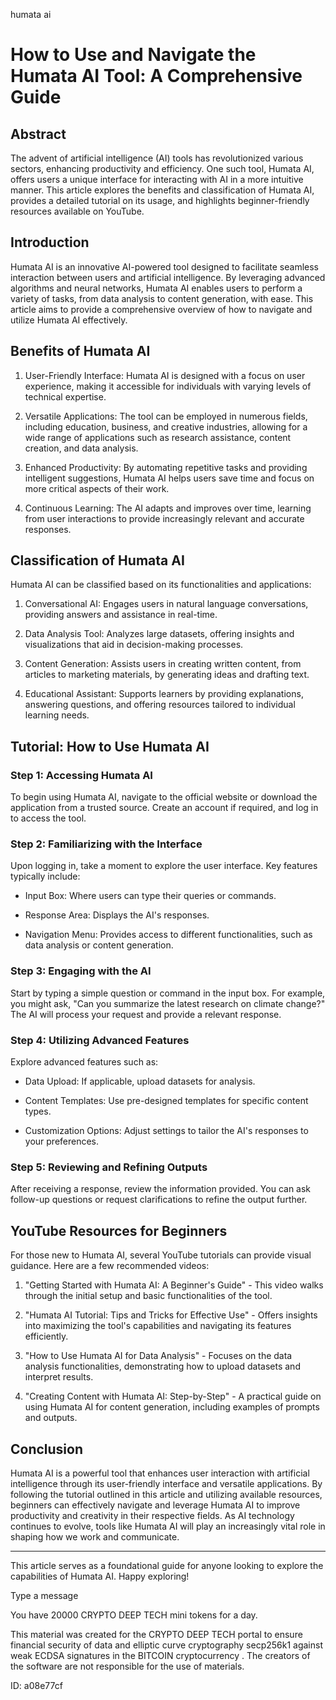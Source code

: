 humata ai
# How to Use and Navigate the Humata AI Tool: A Comprehensive Guide



## Abstract



The advent of artificial intelligence (AI) tools has revolutionized various sectors, enhancing productivity and efficiency. One such tool, Humata AI, offers users a unique interface for interacting with AI in a more intuitive manner. This article explores the benefits and classification of Humata AI, provides a detailed tutorial on its usage, and highlights beginner-friendly resources available on YouTube.



## Introduction



Humata AI is an innovative AI-powered tool designed to facilitate seamless interaction between users and artificial intelligence. By leveraging advanced algorithms and neural networks, Humata AI enables users to perform a variety of tasks, from data analysis to content generation, with ease. This article aims to provide a comprehensive overview of how to navigate and utilize Humata AI effectively.



## Benefits of Humata AI



1. User-Friendly Interface: Humata AI is designed with a focus on user experience, making it accessible for individuals with varying levels of technical expertise.



2. Versatile Applications: The tool can be employed in numerous fields, including education, business, and creative industries, allowing for a wide range of applications such as research assistance, content creation, and data analysis.



3. Enhanced Productivity: By automating repetitive tasks and providing intelligent suggestions, Humata AI helps users save time and focus on more critical aspects of their work.



4. Continuous Learning: The AI adapts and improves over time, learning from user interactions to provide increasingly relevant and accurate responses.



## Classification of Humata AI



Humata AI can be classified based on its functionalities and applications:



1. Conversational AI: Engages users in natural language conversations, providing answers and assistance in real-time.



2. Data Analysis Tool: Analyzes large datasets, offering insights and visualizations that aid in decision-making processes.



3. Content Generation: Assists users in creating written content, from articles to marketing materials, by generating ideas and drafting text.



4. Educational Assistant: Supports learners by providing explanations, answering questions, and offering resources tailored to individual learning needs.



## Tutorial: How to Use Humata AI



### Step 1: Accessing Humata AI



To begin using Humata AI, navigate to the official website or download the application from a trusted source. Create an account if required, and log in to access the tool.



### Step 2: Familiarizing with the Interface



Upon logging in, take a moment to explore the user interface. Key features typically include:



- Input Box: Where users can type their queries or commands.

- Response Area: Displays the AI's responses.

- Navigation Menu: Provides access to different functionalities, such as data analysis or content generation.



### Step 3: Engaging with the AI



Start by typing a simple question or command in the input box. For example, you might ask, "Can you summarize the latest research on climate change?" The AI will process your request and provide a relevant response.



### Step 4: Utilizing Advanced Features



Explore advanced features such as:



- Data Upload: If applicable, upload datasets for analysis.

- Content Templates: Use pre-designed templates for specific content types.

- Customization Options: Adjust settings to tailor the AI's responses to your preferences.



### Step 5: Reviewing and Refining Outputs



After receiving a response, review the information provided. You can ask follow-up questions or request clarifications to refine the output further.



## YouTube Resources for Beginners



For those new to Humata AI, several YouTube tutorials can provide visual guidance. Here are a few recommended videos:



1. "Getting Started with Humata AI: A Beginner's Guide" - This video walks through the initial setup and basic functionalities of the tool.



2. "Humata AI Tutorial: Tips and Tricks for Effective Use" - Offers insights into maximizing the tool's capabilities and navigating its features efficiently.



3. "How to Use Humata AI for Data Analysis" - Focuses on the data analysis functionalities, demonstrating how to upload datasets and interpret results.



4. "Creating Content with Humata AI: Step-by-Step" - A practical guide on using Humata AI for content generation, including examples of prompts and outputs.



## Conclusion



Humata AI is a powerful tool that enhances user interaction with artificial intelligence through its user-friendly interface and versatile applications. By following the tutorial outlined in this article and utilizing available resources, beginners can effectively navigate and leverage Humata AI to improve productivity and creativity in their respective fields. As AI technology continues to evolve, tools like Humata AI will play an increasingly vital role in shaping how we work and communicate.



---



This article serves as a foundational guide for anyone looking to explore the capabilities of Humata AI. Happy exploring!



Type a message

You have 20000 CRYPTO DEEP TECH mini tokens for a day.


This material was created for the  CRYPTO DEEP TECH portal  to ensure financial security of data and elliptic curve cryptography  secp256k1 against weak ECDSA  signatures   in the  BITCOIN cryptocurrency . The creators of the software are not responsible for the use of materials.

 ID: a08e77cf
